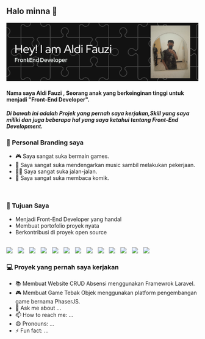 ## Halo minna 👋

![banner gw](github-header-image.png)
#### Nama saya Aldi Fauzi , Seorang anak yang berkeinginan tinggi untuk menjadi "Front-End Developer".

##### Di bawah ini adalah Projek yang pernah saya kerjakan,Skill yang saya miliki dan juga beberapa hal yang saya ketahui tentang Front-End Development.

###  🧑 Personal Branding saya
- 🎮 Saya sangat suka bermain games.
- 🎵 Saya sangat suka mendengarkan music sambil melakukan pekerjaan.
- 🚶‍♂️ Saya sangat suka jalan-jalan.
- 📖 Saya sangat suka membaca komik.
<br>

### 🎯 Tujuan Saya
- Menjadi Front-End Developer yang handal
- Membuat portofolio proyek nyata
- Berkontribusi di proyek open source
<br>

<img src="https://img.shields.io/badge/HTML5-E34F26?style=for-the-badge&logo=html5&logoColor=white" style="margin-right: 10px;" />

<img src="https://img.shields.io/badge/CSS3-1572B6?style=for-the-badge&logo=css3&logoColor=white" style="margin-right: 10px;" />

<img src="https://img.shields.io/badge/React_Native-20232A?style=for-the-badge&logo=react&logoColor=61DAFB" style="margin-right: 10px;" />
<img src="https://img.shields.io/badge/MySQL-005C84?style=for-the-badge&logo=mysql&logoColor=white
" style="margin-right: 10px;" />
<img src="https://img.shields.io/badge/W3Schools-04AA6D?style=for-the-badge&logo=W3Schools&logoColor=white
" style="margin-right: 10px;" />
<img src="https://img.shields.io/badge/Figma-F24E1E?style=for-the-badge&logo=figma&logoColor=white
" style="margin-right: 10px;" />
<img src="https://img.shields.io/badge/Canva-%2300C4CC.svg?&style=for-the-badge&logo=Canva&logoColor=white
" style="margin-right: 10px;" />
<img src="https://img.shields.io/badge/Laravel-FF2D20?style=for-the-badge&logo=laravel&logoColor=white
" style="margin-right: 10px;" />
<img src="https://img.shields.io/badge/Expo-1B1F23?style=for-the-badge&logo=expo&logoColor=white
\
" style="margin-right: 10px;" />
<img src="https://img.shields.io/badge/Bootstrap-563D7C?style=for-the-badge&logo=bootstrap&logoColor=white
" style="margin-right: 10px;" />
<img src="https://img.shields.io/badge/Tailwind_CSS-38B2AC?style=for-the-badge&logo=tailwind-css&logoColor=white
" style="margin-right: 10px;" />
<img src="https://img.shields.io/badge/React-20232A?style=for-the-badge&logo=react&logoColor=61DAFB
" style="margin-right: 10px;" />
<img src="https://img.shields.io/badge/Xampp-F37623?style=for-the-badge&logo=xampp&logoColor=white
" style="margin-right: 10px;" />



### 💻 Proyek yang pernah saya kerjakan
- 📚 Membuat Website CRUD Absensi menggunakan Framewrok Laravel.
- 🎮 Membuat Game Tebak Objek menggunakan platform pengembangan game bernama PhaserJS.
- 💬 Ask me about ...
- 📫 How to reach me: ...
- 😄 Pronouns: ...
- ⚡ Fun fact: ...
